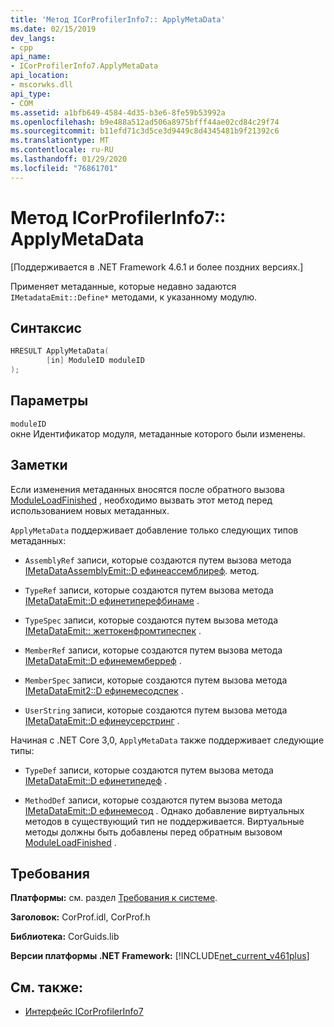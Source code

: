 ```yaml
---
title: 'Метод ICorProfilerInfo7:: ApplyMetaData'
ms.date: 02/15/2019
dev_langs:
- cpp
api_name:
- ICorProfilerInfo7.ApplyMetaData
api_location:
- mscorwks.dll
api_type:
- COM
ms.assetid: a1bfb649-4584-4d35-b3e6-8fe59b53992a
ms.openlocfilehash: b9e488a512ad506a8975bfff44ae02cd84c29f74
ms.sourcegitcommit: b11efd71c3d5ce3d9449c8d4345481b9f21392c6
ms.translationtype: MT
ms.contentlocale: ru-RU
ms.lasthandoff: 01/29/2020
ms.locfileid: "76861701"
---
```

# <a name="icorprofilerinfo7applymetadata-method"></a>Метод ICorProfilerInfo7:: ApplyMetaData
[Поддерживается в .NET Framework 4.6.1 и более поздних версиях.]  
  
 Применяет метаданные, которые недавно задаются `IMetadataEmit::Define*` методами, к указанному модулю.  
  
## <a name="syntax"></a>Синтаксис  
  
```cpp
HRESULT ApplyMetaData(  
        [in] ModuleID moduleID  
);  
```  
  
## <a name="parameters"></a>Параметры  
 `moduleID`  
 окне Идентификатор модуля, метаданные которого были изменены.  
  
## <a name="remarks"></a>Заметки  
 Если изменения метаданных вносятся после обратного вызова [ModuleLoadFinished](icorprofilercallback-moduleloadfinished-method.md) , необходимо вызвать этот метод перед использованием новых метаданных.  
  
 `ApplyMetaData` поддерживает добавление только следующих типов метаданных:  
  
- `AssemblyRef` записи, которые создаются путем вызова метода [IMetaDataAssemblyEmit::D ефинеассемблиреф](../../../../docs/framework/unmanaged-api/metadata/imetadataassemblyemit-defineassemblyref-method.md). метод.  
  
- `TypeRef` записи, которые создаются путем вызова метода [IMetaDataEmit::D ефинетиперефбинаме](../../../../docs/framework/unmanaged-api/metadata/imetadataemit-definetyperefbyname-method.md) .  
  
- `TypeSpec` записи, которые создаются путем вызова метода [IMetaDataEmit:: жеттокенфромтипеспек](../../../../docs/framework/unmanaged-api/metadata/imetadataemit-gettokenfromtypespec-method.md) .  
  
- `MemberRef` записи, которые создаются путем вызова метода [IMetaDataEmit::D ефинемемберреф](../../../../docs/framework/unmanaged-api/metadata/imetadataemit-definememberref-method.md) .  
  
- `MemberSpec` записи, которые создаются путем вызова метода [IMetaDataEmit2::D ефинемесодспек](../../../../docs/framework/unmanaged-api/metadata/imetadataemit2-definemethodspec-method.md) .  
  
- `UserString` записи, которые создаются путем вызова метода [IMetaDataEmit::D ефинеусерстринг](../../../../docs/framework/unmanaged-api/metadata/imetadataemit-defineuserstring-method.md) .  

Начиная с .NET Core 3,0, `ApplyMetaData` также поддерживает следующие типы:

- `TypeDef` записи, которые создаются путем вызова метода [IMetaDataEmit::D ефинетипедеф](../../../../docs/framework/unmanaged-api/metadata/imetadataemit-definetypedef-method.md) .

- `MethodDef` записи, которые создаются путем вызова метода [IMetaDataEmit::D ефинемесод](../../../../docs/framework/unmanaged-api/metadata/imetadataemit-definemethod-method.md) . Однако добавление виртуальных методов в существующий тип не поддерживается. Виртуальные методы должны быть добавлены перед обратным вызовом [ModuleLoadFinished](icorprofilercallback-moduleloadfinished-method.md) .

## <a name="requirements"></a>Требования  
 **Платформы:** см. раздел [Требования к системе](../../../../docs/framework/get-started/system-requirements.md).  
  
 **Заголовок:** CorProf.idl, CorProf.h  
  
 **Библиотека:** CorGuids.lib  
  
 **Версии платформы .NET Framework:** [!INCLUDE[net_current_v461plus](../../../../includes/net-current-v461plus-md.md)]  
  
## <a name="see-also"></a>См. также:

- [Интерфейс ICorProfilerInfo7](icorprofilerinfo7-interface.md)
